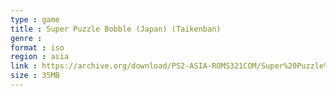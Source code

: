 ```yaml
---
type : game
title : Super Puzzle Bobble (Japan) (Taikenban)
genre : 
format : iso
region : asia
link : https://archive.org/download/PS2-ASIA-ROMS321COM/Super%20Puzzle%20Bobble%20%28Japan%29%20%28Taikenban%29.7z
size : 35MB
---
```

